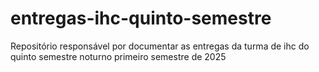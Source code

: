 # entregas-ihc-quinto-semestre
Repositório responsável por documentar as entregas da turma de ihc do quinto semestre noturno primeiro semestre de 2025
